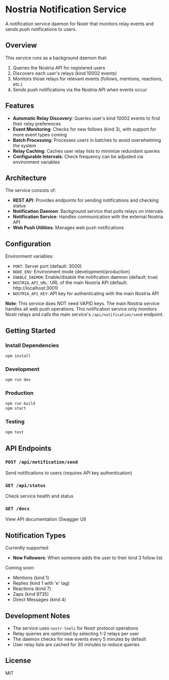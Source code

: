 # Nostria Notification Service

A notification service daemon for Nostr that monitors relay events and sends push notifications to users.

## Overview

This service runs as a background daemon that:
1. Queries the Nostria API for registered users
2. Discovers each user's relays (kind 10002 events)
3. Monitors those relays for relevant events (follows, mentions, reactions, etc.)
4. Sends push notifications via the Nostria API when events occur

## Features

- **Automatic Relay Discovery**: Queries user's kind 10002 events to find their relay preferences
- **Event Monitoring**: Checks for new follows (kind 3), with support for more event types coming
- **Batch Processing**: Processes users in batches to avoid overwhelming the system
- **Relay Caching**: Caches user relay lists to minimize redundant queries
- **Configurable Intervals**: Check frequency can be adjusted via environment variables

## Architecture

The service consists of:
- **REST API**: Provides endpoints for sending notifications and checking status
- **Notification Daemon**: Background service that polls relays on intervals
- **Notification Service**: Handles communication with the external Nostria API
- **Web Push Utilities**: Manages web push notifications

## Configuration

Environment variables:
- `PORT`: Server port (default: 3000)
- `NODE_ENV`: Environment mode (development/production)
- `ENABLE_DAEMON`: Enable/disable the notification daemon (default: true)
- `NOSTRIA_API_URL`: URL of the main Nostria API (default: http://localhost:3001)
- `NOSTRIA_API_KEY`: API key for authenticating with the main Nostria API

**Note**: This service does NOT need VAPID keys. The main Nostria service handles all web push operations. This notification service only monitors Nostr relays and calls the main service's `/api/notification/send` endpoint.

## Getting Started

### Install Dependencies

```bash
npm install
```

### Development

```bash
npm run dev
```

### Production

```bash
npm run build
npm start
```

### Testing

```bash
npm test
```

## API Endpoints

### `POST /api/notification/send`
Send notifications to users (requires API key authentication)

### `GET /api/status`
Check service health and status

### `GET /docs`
View API documentation (Swagger UI)

## Notification Types

Currently supported:
- **New Followers**: When someone adds the user to their kind 3 follow list

Coming soon:
- Mentions (kind 1)
- Replies (kind 1 with 'e' tag)
- Reactions (kind 7)
- Zaps (kind 9735)
- Direct Messages (kind 4)

## Development Notes

- The service uses `nostr-tools` for Nostr protocol operations
- Relay queries are optimized by selecting 1-2 relays per user
- The daemon checks for new events every 5 minutes by default
- User relay lists are cached for 30 minutes to reduce queries

## License

MIT
